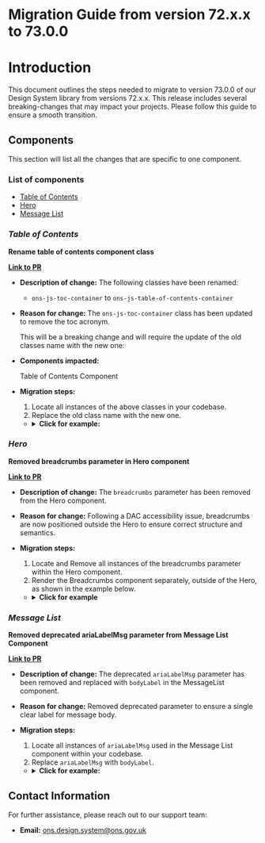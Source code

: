 # Migration Guide from version 72.x.x to 73.0.0

# Introduction

This document outlines the steps needed to migrate to version 73.0.0 of our Design System library from versions 72.x.x. This release includes several breaking-changes that may impact your projects. Please follow this guide to ensure a smooth transition.

## Components

This section will list all the changes that are specific to one component.

### List of components

-   [Table of Contents](#table-of-contents)
-   [Hero](#hero)
-   [Message List](#message-list)

### **_Table of Contents_**

**Rename table of contents component class**

[**Link to PR**](https://github.com/ONSdigital/design-system/pull/3650)

-   **Description of change:** The following classes have been renamed:

    -   `ons-js-toc-container` to `ons-js-table-of-contents-container`

-   **Reason for change:** The `ons-js-toc-container` class has been updated to remove the toc acronym.

    This will be a breaking change and will require the update of the old classes name with the new one:

-   **Components impacted:**

    Table of Contents Component

-   **Migration steps:**

    1. Locate all instances of the above classes in your codebase.
    2. Replace the old class name with the new one.

    -   <details>
        <summary><b>Click for example:</b></summary>

        ```html
        OLD
        <div class="ons-grid ons-js-toc-container"></div>

        NEW
        <div class="ons-grid ons-js-table-of-contents-container"></div>
        ```

        </details>

### **_Hero_**

**Removed breadcrumbs parameter in Hero component**

[**Link to PR**](https://github.com/ONSdigital/design-system/pull/3712)

-   **Description of change:** The `breadcrumbs` parameter has been removed from the Hero component.
-   **Reason for change:** Following a DAC accessibility issue, breadcrumbs are now positioned outside the Hero to ensure correct structure and semantics.
-   **Migration steps:**

    1. Locate and Remove all instances of the breadcrumbs parameter within the Hero component.
    2. Render the Breadcrumbs component separately, outside of the Hero, as shown in the example below.

    -   <details>
        <summary><b>Click for example</b></summary>

        ```njk
        OLD
        {% from "components/hero/_macro.njk" import onsHero %}

        {{
            onsHero({
                "topic": 'Topic',
                "title": 'Retail Industry',
                "text": 'Sales by retailers',
                "breadcrumbs": {
                    "ariaLabel": 'Breadcrumbs',
                    "itemsList": [
                        {
                            "url": '/',
                            "text": 'Home'
                        }
                    ]
                },
                "variants": 'pale-blue'
            })
        }}

        NEW
        {% from "components/hero/_macro.njk" import onsHero %}
        {% from "components/breadcrumbs/_macro.njk" import onsBreadcrumbs %}

        {% block pageContent %}
            {{
                onsBreadcrumbs({
                    "ariaLabel": 'Breadcrumbs',
                    "variant": "pale-blue",
                    "itemsList": [
                        {
                            "url": '/',
                            "text": 'Home'
                        }
                    ]
                })
            }}
            <main id="main-content">
                {{
                    onsHero({
                        "topic": 'Topic',
                        "title": 'Retail Industry',
                        "text": 'Sales by retailers',
                        "variants": 'pale-blue'
                    })
                }}
            </main>
        {% endblock %}
        ```

        </details>

### **_Message List_**

**Removed deprecated ariaLabelMsg parameter from Message List Component**

[**Link to PR**](https://github.com/ONSdigital/design-system/pull/3726)

-   **Description of change:** The deprecated `ariaLabelMsg` parameter has been removed and replaced with `bodyLabel` in the MessageList component.
-   **Reason for change:** Removed deprecated parameter to ensure a single clear label for message body.
-   **Migration steps:**

    1. Locate all instances of `ariaLabelMsg` used in the Message List component within your codebase.
    2. Replace `ariaLabelMsg` with `bodyLabel`.

    -   <details>
        <summary><b>Click for example:</b></summary>

        ```njk
        OLD
        {{
            onsMessageList({
                "ariaLabel": "Message list for ONS Business Surveys",
                "ariaLabelMsg": "Body",
                "unreadText": "New",
                "fromLabel": "From",
                "dateLabel": "Sent",
                "hiddenReadLabel": "Read the message",
                "ariaLabelMetaData": "Message information",
                "messages": [
                    {
                        "id": "message-list-example-1",
                        "subject": {
                            "url": "#0",
                            "text": "BRES 2016 survey response query"
                        },
                        "unread": true,
                        "fromText": "ONS Business Surveys Team",
                        "dateText": "Tue 4 Jul 2020 at 7:47",
                        "body": "Hi Jacky. Thanks for that information. Your figures have allowed us to create more accurate…"
                    },
                    {
                        "id": "message-list-example-2",
                        "subject":{
                            "url": "#0",
                            "text": "BRES 2015 Enquiry on data"
                        },
                        "fromText": "Jacky Turner",
                        "dateText": "Mon 1 Oct 2019 at 9:52",
                        "body": "Hi Jacky, Thank you for returning the Business Register and Employment Survey (BRES) 2016…"
                    }
                ]
            })
        }}

        NEW
        {{
            onsMessageList({
                "ariaLabel": "Message list for ONS Business Surveys",
                "bodyLabel": "Body",
                "unreadText": "New",
                "fromLabel": "From",
                "dateLabel": "Sent",
                "hiddenReadLabel": "Read the message",
                "ariaLabelMetaData": "Message information",
                "messages": [
                    {
                        "id": "message-list-example-1",
                        "subject": {
                            "url": "#0",
                            "text": "BRES 2016 survey response query"
                        },
                        "unread": true,
                        "fromText": "ONS Business Surveys Team",
                        "dateText": "Tue 4 Jul 2020 at 7:47",
                        "body": "Hi Jacky. Thanks for that information. Your figures have allowed us to create more accurate…"
                    },
                    {
                        "id": "message-list-example-2",
                        "subject":{
                            "url": "#0",
                            "text": "BRES 2015 Enquiry on data"
                        },
                        "fromText": "Jacky Turner",
                        "dateText": "Mon 1 Oct 2019 at 9:52",
                        "body": "Hi Jacky, Thank you for returning the Business Register and Employment Survey (BRES) 2016…"
                    }
                ]
            })
        }}
        ```

        </details>

## Contact Information

For further assistance, please reach out to our support team:

-   **Email:** ons.design.system@ons.gov.uk

